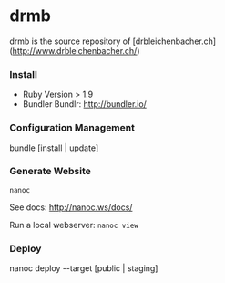 drmb
====

drmb is the source repository of [drbleichenbacher.ch] (http://www.drbleichenbacher.ch/)

### Install

* Ruby  Version > 1.9
* Bundler Bundlr: http://bundler.io/


### Configuration Management


  bundle [install | update]


### Generate Website

`nanoc`

See docs: http://nanoc.ws/docs/

Run a local webserver: `nanoc view`

### Deploy

  nanoc deploy --target [public | staging]
